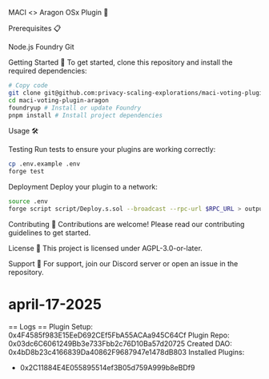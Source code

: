 MACI <> Aragon OSx Plugin 🚀

Prerequisites 📋

Node.js
Foundry
Git

Getting Started 🏁
To get started, clone this repository and install the required dependencies:

```bash
# Copy code
git clone git@github.com:privacy-scaling-explorations/maci-voting-plugin-aragon.git
cd maci-voting-plugin-aragon
foundryup # Install or update Foundry
pnpm install # Install project dependencies
```

Usage 🛠

Testing
Run tests to ensure your plugins are working correctly:

```bash
cp .env.example .env
forge test
```

Deployment
Deploy your plugin to a network:

```bash
source .env
forge script script/Deploy.s.sol --broadcast --rpc-url $RPC_URL > output.log
```

Contributing 🤝
Contributions are welcome! Please read our contributing guidelines to get started.

License 📄
This project is licensed under AGPL-3.0-or-later.

Support 💬
For support, join our Discord server or open an issue in the repository.

# april-17-2025

== Logs ==
Plugin Setup: 0x4F4585f983E15EeD692CEf5FbA55ACAa945C64Cf
Plugin Repo: 0x03dc6C6061249Bb3e733Fbb2c76D10Ba57d20725
Created DAO: 0x4bD8b23c4166839Da40862F9687947e1478dB803
Installed Plugins:

- 0x2C11884E4E055895514ef3B05d759A999b8eBDf9
